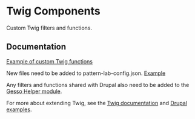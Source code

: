 # Twig Components

Custom Twig filters and functions.

## Documentation
[Example of custom Twig functions](https://github.com/pattern-lab/patternlab-node/blob/dev/packages/edition-twig/alter-twig.php)

New files need to be added to pattern-lab-config.json. [Example](https://github.com/pattern-lab/patternlab-node/blob/dev/packages/edition-twig/patternlab-config.json#L48-L56)

Any filters and functions shared with Drupal also need to be added to the [Gesso Helper module](../../gesso_helper/src/TwigExtension/GessoExtensionLoader.php).

For more about extending Twig, see the [Twig documentation](https://twig.symfony.com/doc/2.x/advanced.html) and [Drupal examples](https://api.drupal.org/api/drupal/core%21modules%21system%21tests%21modules%21twig_extension_test%21src%21TwigExtension%21TestExtension.php/9).
